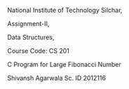 National Institute of Technology Silchar,

Assignment-II,

Data Structures,

Course Code: CS 201

C Program for Large Fibonacci Number

Shivansh Agarwala Sc. ID 2012116